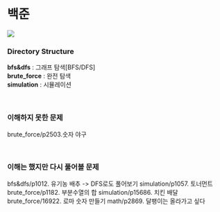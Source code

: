# 백준

<img src="https://img.shields.io/badge/Algorithm-%EB%B0%B1%EC%A4%80-brightgreen">

<br/>

### Directory Structure

**bfs&dfs** : 그래프 탐색[BFS/DFS]<br/>
**brute_force** : 완전 탐색<br/>
**simulation** : 시뮬레이션<br/>

<br/>

### 이해하지 못한 문제

brute_force/p2503.숫자 야구

<br/>

### 이해는 했지만 다시 풀어볼 문제

bfs&dfs/p1012. 유기농 배추 -> DFS로도 풀어보기
simulation/p1057. 토너먼트
brute_force/p1182. 부분수열의 합
simulation/p15686. 치킨 배달
brute_force/16922. 로마 숫자 만들기
math/p2869. 달팽이는 올라가고 싶다